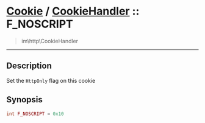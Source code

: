 # [Cookie](cookie.md) / [CookieHandler](cookie-CookieHandler.md) :: F_NOSCRIPT
 > im\http\CookieHandler
____

## Description
Set the `HttpOnly` flag on this cookie

## Synopsis
```php
int F_NOSCRIPT = 0x10
```
